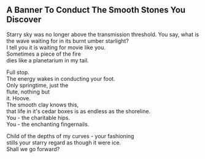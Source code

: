 A Banner To Conduct The Smooth Stones You Discover
--------------------------------------------------
Starry sky was no longer above the transmission threshold. You say, what is the wave waiting for in its burnt umber starlight?  
I tell you it is waiting for movie like you.  
Sometimes a piece of the fire  
dies like a planetarium in my tail.  
  
Full stop.  
The energy wakes in conducting your foot.  
Only springtime, just the  
flute, nothing but  
it. Hoove.  
The smooth clay knows this,  
that life in it's cedar boxes is as endless as the shoreline.  
You - the charitable hips.  
You - the enchanting fingernails.  
  
Child of the depths of my curves - your fashioning  
stills your starry regard as though it were ice.  
Shall we go forward?  

